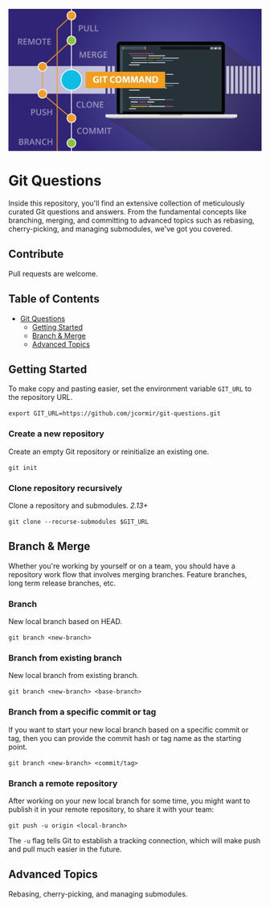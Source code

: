![Cover Image](cover.jpg)

# Git Questions
Inside this repository, you'll find an extensive collection of meticulously curated Git questions and answers. From the fundamental concepts like branching, merging, and committing to advanced topics such as rebasing, cherry-picking, and managing submodules, we've got you covered.

## Contribute
Pull requests are welcome.

## Table of Contents
- [Git Questions](#git-questions)
  - [Getting Started](#getting-started)
  - [Branch & Merge](#branch--merge)
  - [Advanced Topics](#advanced-topics)

## Getting Started
To make copy and pasting easier, set the environment variable `GIT_URL` to the repository URL.

`export GIT_URL=https://github.com/jcormir/git-questions.git`

### Create a new repository
Create an empty Git repository or reinitialize an existing one.

`git init`

### Clone repository recursively
Clone a repository and submodules. *2.13+*

`git clone --recurse-submodules $GIT_URL`

## Branch & Merge
Whether you're working by yourself or on a team, you should have a repository work flow
that involves merging branches. Feature branches, long term release branches, etc.

### Branch
New local branch based on HEAD.

`git branch <new-branch>`

### Branch from existing branch
New local branch from existing branch.

`git branch <new-branch> <base-branch>`

### Branch from a specific commit or tag
If you want to start your new local branch based on a specific commit or tag, then
you can provide the commit hash or tag name as the starting point.

`git branch <new-branch> <commit/tag>`

### Branch a remote repository
After working on your new local branch for some time, you might want to publish it in your
remote repository, to share it with your team:

`git push -u origin <local-branch>`

The `-u` flag tells Git to establish a tracking connection, which will make push and pull much
easier in the future.

## Advanced Topics
Rebasing, cherry-picking, and managing submodules.